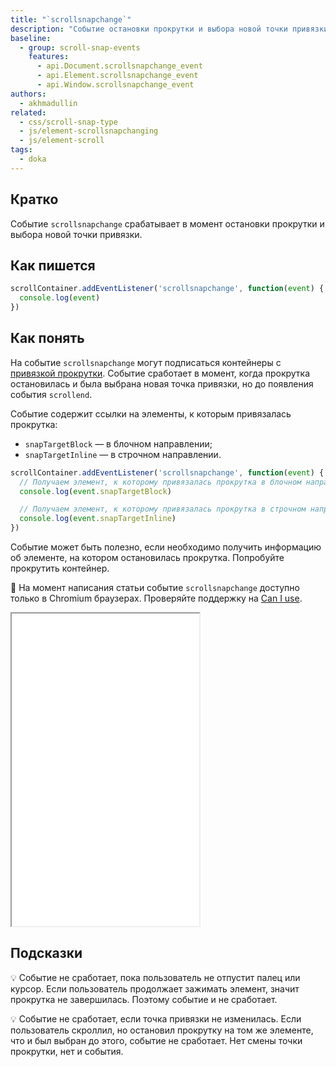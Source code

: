```yaml
---
title: "`scrollsnapchange`"
description: "Событие остановки прокрутки и выбора новой точки привязки."
baseline:
  - group: scroll-snap-events
    features:
      - api.Document.scrollsnapchange_event
      - api.Element.scrollsnapchange_event
      - api.Window.scrollsnapchange_event
authors:
  - akhmadullin
related:
  - css/scroll-snap-type
  - js/element-scrollsnapchanging
  - js/element-scroll
tags:
  - doka
---
```


## Кратко

Событие `scrollsnapchange` срабатывает в момент остановки прокрутки и выбора новой точки привязки.

## Как пишется

```js
scrollContainer.addEventListener('scrollsnapchange', function(event) {
  console.log(event)
})
```

## Как понять

На событие `scrollsnapchange` могут подписаться контейнеры с [привязкой прокрутки](/css/scroll-snap-type/). Событие сработает в момент, когда прокрутка остановилась и была выбрана новая точка привязки, но до появления события `scrollend`.

Событие содержит ссылки на элементы, к которым привязалась прокрутка:

- `snapTargetBlock` — в блочном направлении;
- `snapTargetInline` — в строчном направлении.

```js
scrollContainer.addEventListener('scrollsnapchange', function(event) {
  // Получаем элемент, к которому привязалась прокрутка в блочном направлении
  console.log(event.snapTargetBlock)

  // Получаем элемент, к которому привязалась прокрутка в строчном направлении
  console.log(event.snapTargetInline)
})
```

Событие может быть полезно, если необходимо получить информацию об элементе, на котором остановилась прокрутка. Попробуйте прокрутить контейнер.

<aside>

🚧 На момент написания статьи событие `scrollsnapchange` доступно только в Chromium браузерах. Проверяйте поддержку на [Can I use](https://caniuse.com/mdn-api_element_scrollsnapchange_event).

</aside>

<iframe title="Использование события в карусели" src="demos/carousel/" height="500"></iframe>

## Подсказки

💡 Событие не сработает, пока пользователь не отпустит палец или курсор. Если пользователь продолжает зажимать элемент, значит прокрутка не завершилась. Поэтому событие и не сработает.

💡 Событие не сработает, если точка привязки не изменилась. Если пользователь скроллил, но остановил прокрутку на том же элементе, что и был выбран до этого, событие не сработает. Нет смены точки прокрутки, нет и события.
